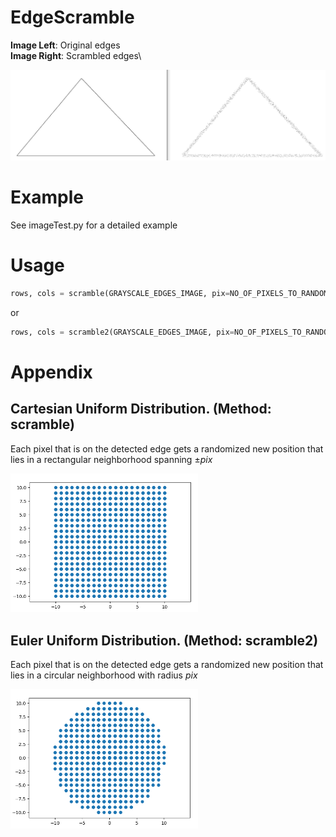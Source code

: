 # EdgeScramble
**Image Left**:  Original edges\
**Image Right**: Scrambled edges\

![Result](https://github.com/pkorrapati/EdgeScramble/raw/main/Result_15px.png)

# Example

See imageTest.py for a detailed example

# Usage
```python
rows, cols = scramble(GRAYSCALE_EDGES_IMAGE, pix=NO_OF_PIXELS_TO_RANDOMIZE_BY)
```

or

```python
rows, cols = scramble2(GRAYSCALE_EDGES_IMAGE, pix=NO_OF_PIXELS_TO_RANDOMIZE_BY)
```

# Appendix
## Cartesian Uniform Distribution. (Method: scramble)
Each pixel that is on the detected edge gets a randomized new position that lies in a rectangular neighborhood spanning &pm;*pix*

<img src="https://github.com/pkorrapati/EdgeScramble/raw/main/scramble_distribution.png" alt="Cartesian Uniform Distribution" width="300px" style="max-width: 300px !important;">

## Euler Uniform Distribution. (Method: scramble2)
Each pixel that is on the detected edge gets a randomized new position that lies in a circular neighborhood with radius *pix*

<img src="https://github.com/pkorrapati/EdgeScramble/raw/main/scramble2_distribution.png" alt="Euler Uniform Distribution" width="300px" style="max-width: 300px !important;">

